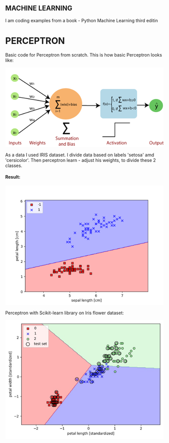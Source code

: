 ## MACHINE LEARNING
I am coding examples from a book - Python Machine Learning third editin

# PERCEPTRON
Basic code for Perceptron from scratch.
This is how basic Perceptron looks like:

![single_layer_perceptron](perceptron/single_layer_perceptron.png)

As a data I used IRIS dataset. I divide data based on labels 'setosa' amd 'cersicolor'.
Then perceptron learn - adjust his weights, to divide these 2 classes.

#### Result:

![Sepal_Petal_length](perceptron/Sepal_Petal_length.png)

Perceptron with Scikit-learn library on Iris flower dataset:

![perceptron_skicit-learn](perceptron_skicit-learn/plot.jpg) 


